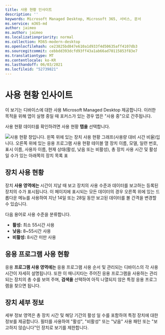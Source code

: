 ```yaml
---
title: 사용 현황 인사이트
description: ''
keywords: Microsoft Managed Desktop, Microsoft 365, 서비스, 문서
ms.service: m365-md
author: jaimeo
ms.author: jaimeo
ms.localizationpriority: normal
ms.collection: M365-modern-desktop
ms.openlocfilehash: ce23825bd847e610a1d933f4d50635aff4107db3
ms.sourcegitcommit: cebbdd393dcfd93ff43a1ab66ad70115853f83e7
ms.translationtype: MT
ms.contentlocale: ko-KR
ms.lasthandoff: 06/03/2021
ms.locfileid: "52739821"
---
```

# <a name="usage-insights"></a>사용 현황 인사이트
이 보기는 디바이스에 대한 사용 Microsoft Managed Desktop 제공합니다. 이러한 목적을 위해 앱이 실행 중일 때 포커스가 있는 경우 앱은 "사용 중"으로 간주됩니다.

사용 현황 데이터를 확인하려면 사용 현황 **탭을** 선택합니다.

![사용 현황 창입니다. 왼쪽 위에 있는 장치 사용 현황 그래프(사용량 대비 시간 비율)입니다. 오른쪽 위에 있는 응용 프로그램 사용 현황 테이블 열 장치 이름, 모델, 일련 번호, 표시 이름, 사용자 이름, 현재 상태(활성, 낮음 또는 비활성), 총 장치 사용 시간 및 활성 일 수가 있는 아래쪽의 장치 목록 표](../../media/insights_usage.png)

## <a name="device-usage"></a>장치 사용 현황

장치 **사용 영역에는** 시간이 지날 때 보고 장치의 사용 수준과 데이터를 보고하는 등록된 장치의 수가 표시됩니다. 이 페이지에 표시되는 모든 데이터의 경우 오른쪽 위에 있는 드롭다운 메뉴를 사용하여 지난 14일 또는 28일 동안 보고된 데이터를 볼 간격을 변경할 수 있습니다.

다음 용어로 사용 수준을 분류합니다.

- **활성:** 최소 55시간 사용
- **낮음:** 8~55시간 사용
- **비활성:** 8시간 미만 사용




## <a name="application-usage"></a>응용 프로그램 사용 현황

응용 **프로그램 사용 영역에는** 응용 프로그램 사용 순서 및 관리되는 디바이스의 각 사용 시간이 자세히 설명됩니다. 또한 이 매니지타는 주어진 응용 프로그램을 사용하는 관리되는 장치의 총 수를 보여 주며, **검색을** 선택하여 아직 나열되지 않은 특정 응용 프로그램을 찾으면 됩니다.


## <a name="device-details"></a>장치 세부 정보
세부 정보 영역은 총 장치 시간 및 해당 기간의 활성 일 수를 포함하여 특정 장치에 대한 정보를 제공합니다. 필터를 사용하여 "활성", "비활성" 또는 "낮음" 사용 패턴 또는 "보고하지 않습니다"인 장치로 보기를 제한합니다. 
